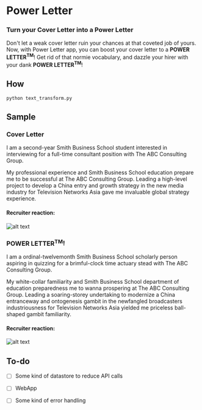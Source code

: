 # Power Letter

### Turn your Cover Letter into a Power Letter

Don't let a weak cover letter ruin your chances at that coveted job of yours. Now, with Power Letter app, you can boost your cover letter to a **POWER LETTER<sup>TM</sup>**! Get rid of that normie vocabulary, and dazzle your hirer with your dank **POWER LETTER<sup>TM</sup>**!

## How
 ```
 python text_transform.py
 ```


## Sample

### Cover Letter

I am a second-year Smith Business School student interested in interviewing for a full-time consultant position with The ABC Consulting Group.

My professional experience and Smith Business School education prepare me to be successful at The ABC Consulting Group. Leading a high-level project to develop a China entry and growth strategy in the new media industry for Television Networks Asia gave me invaluable global strategy experience.

#### Recruiter reaction:

![alt text](http://68.media.tumblr.com/tumblr_m1av4pFFBo1r6hxuw.gif
 "Logo Title Text 1")

### **POWER LETTER<sup>TM</sup>**!

I am a ordinal-twelvemonth Smith Business School scholarly person aspiring in quizzing for a brimful-clock time actuary stead with The ABC Consulting Group.

My white-collar familiarity and Smith Business School department of education preparedness me to wanna prospering at The ABC Consulting Group. Leading a soaring-storey undertaking to modernize a China entranceway and ontogenesis gambit in the newfangled broadcasters industriousness for Television Networks Asia yielded me priceless ball-shaped gambit familiarity.

#### Recruiter reaction:

![alt text](http://i.imgur.com/1qYj7oG.gif "Logo Title Text 1")

## To-do

- [ ] Some kind of datastore to reduce API calls
- [ ] WebApp
- [ ] Some kind of error handling

